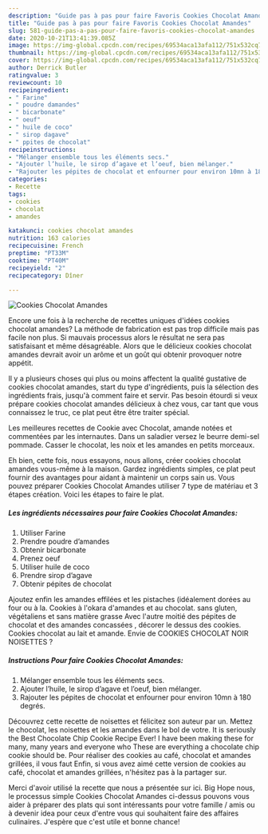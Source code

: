 ```yaml
---
description: "Guide pas à pas pour faire Favoris Cookies Chocolat Amandes"
title: "Guide pas à pas pour faire Favoris Cookies Chocolat Amandes"
slug: 581-guide-pas-a-pas-pour-faire-favoris-cookies-chocolat-amandes
date: 2020-10-21T13:41:39.085Z
image: https://img-global.cpcdn.com/recipes/69534aca13afa112/751x532cq70/cookies-chocolat-amandes-photo-principale-de-la-recette.jpg
thumbnail: https://img-global.cpcdn.com/recipes/69534aca13afa112/751x532cq70/cookies-chocolat-amandes-photo-principale-de-la-recette.jpg
cover: https://img-global.cpcdn.com/recipes/69534aca13afa112/751x532cq70/cookies-chocolat-amandes-photo-principale-de-la-recette.jpg
author: Derrick Butler
ratingvalue: 3
reviewcount: 10
recipeingredient:
- " Farine"
- " poudre damandes"
- " bicarbonate"
- " oeuf"
- " huile de coco"
- " sirop dagave"
- " ppites de chocolat"
recipeinstructions:
- "Mélanger ensemble tous les éléments secs."
- "Ajouter l’huile, le sirop d’agave et l’oeuf, bien mélanger."
- "Rajouter les pépites de chocolat et enfourner pour environ 10mn à 180 degrés."
categories:
- Recette
tags:
- cookies
- chocolat
- amandes

katakunci: cookies chocolat amandes 
nutrition: 163 calories
recipecuisine: French
preptime: "PT33M"
cooktime: "PT40M"
recipeyield: "2"
recipecategory: Dîner

---
```



![Cookies Chocolat Amandes](https://img-global.cpcdn.com/recipes/69534aca13afa112/751x532cq70/cookies-chocolat-amandes-photo-principale-de-la-recette.jpg)

Encore une fois à la recherche de recettes uniques d'idées cookies chocolat amandes? La méthode de fabrication est pas trop difficile mais pas facile non plus. Si mauvais processus alors le résultat ne sera pas satisfaisant et même désagréable. Alors que le délicieux cookies chocolat amandes devrait avoir un arôme et un goût qui obtenir provoquer notre appétit.

Il y a plusieurs choses qui plus ou moins affectent la qualité gustative de cookies chocolat amandes, start du type d'ingrédients, puis la sélection des ingrédients frais, jusqu'à comment faire et servir. Pas besoin étourdi si veux prépare cookies chocolat amandes délicieux à chez vous, car tant que vous connaissez le truc, ce plat peut être être traiter spécial.

Les meilleures recettes de Cookie avec Chocolat, amande notées et commentées par les internautes. Dans un saladier versez le beurre demi-sel pommade. Casser le chocolat, les noix et les amandes en petits morceaux.


Eh bien, cette fois, nous essayons, nous allons, créer cookies chocolat amandes vous-même à la maison. Gardez ingrédients simples, ce plat peut fournir des avantages pour aidant à maintenir un corps sain us. Vous pouvez préparer Cookies Chocolat Amandes utiliser 7 type de matériau et 3 étapes création. Voici les étapes to faire le plat.

<!--inarticleads1-->

##### Les ingrédients nécessaires pour faire Cookies Chocolat Amandes:

1. Utiliser  Farine
1. Prendre  poudre d’amandes
1. Obtenir  bicarbonate
1. Prenez  oeuf
1. Utiliser  huile de coco
1. Prendre  sirop d’agave
1. Obtenir  pépites de chocolat


Ajoutez enfin les amandes effilées et les pistaches (idéalement dorées au four ou à la. Cookies à l&#39;okara d&#39;amandes et au chocolat. sans gluten, végétaliens et sans matière grasse Avec l&#39;autre moitié des pépites de chocolat et des amandes concassées , décorer le dessus des cookies. Cookies chocolat au lait et amande. Envie de COOKIES CHOCOLAT NOIR NOISETTES ? 

<!--inarticleads2-->

##### Instructions Pour faire Cookies Chocolat Amandes:

1. Mélanger ensemble tous les éléments secs.
1. Ajouter l’huile, le sirop d’agave et l’oeuf, bien mélanger.
1. Rajouter les pépites de chocolat et enfourner pour environ 10mn à 180 degrés.


Découvrez cette recette de noisettes et félicitez son auteur par un. Mettez le chocolat, les noisettes et les amandes dans le bol de votre. It is seriously the Best Chocolate Chip Cookie Recipe Ever! I have been making these for many, many years and everyone who These are everything a chocolate chip cookie should be. Pour réaliser des cookies au café, chocolat et amandes grillées, il vous faut Enfin, si vous avez aimé cette version de cookies au café, chocolat et amandes grillées, n&#39;hésitez pas à la partager sur. 


Merci d'avoir utilisé la recette que nous a présentée sur ici. Big Hope nous, le processus simple Cookies Chocolat Amandes ci-dessus pouvons vous aider à préparer des plats qui sont intéressants pour votre famille / amis ou à devenir idea pour ceux d'entre vous qui souhaitent faire des affaires culinaires. J'espère que c'est utile et bonne chance!
